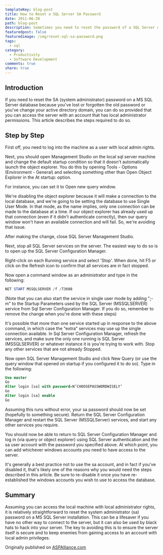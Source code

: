```yaml
---
templateKey: blog-post
title: How to Reset a SQL Server SA Password
date: 2011-06-28
path: blog-post
description: Sometimes you need to reset the password of a SQL Server database installation. This article shows you how.
featuredpost: false
featuredimage: /img/reset-sql-sa-password.png
tags:
  - sql
category:
  - Productivity
  - Software Development
comments: true
share: true
---
```


## Introduction

If you need to reset the SA (system administrator) password on a MS SQL Server database because you've lost or forgotten the old password or you've change your active directory domain, you can do so provided that you can access the server with an account that has local administrator permissions.  This article describes the steps required to do so.

## Step by Step

First off, you need to log into the machine as a user with local admin rights.

Next, you should open Management Studio on the local sql server machine and change the default startup condition so that it doesn't automatically launch the object explorer.  You do this by opening Tools - Options (Environment - General) and selecting something other than Open Object Explorer in the At startup: option.

For instance, you can set it to Open new query window.

We're disabling the object explorer because it will make a connection to the local database, and we're going to be setting the database to use Single User Mode.  In that mode, as the name implies, only one connection can be made to the database at a time.  If our object explorer has already used up that connection (even if it didn't authenticate correctly), then our query window won't have an available connection and will fail.  So, we're avoiding that issue.

After making the change, close SQL Server Management Studio.

Next, stop all SQL Server services on the server.  The easiest way to do so is to open up the SQL Server Configuration Manager.

Right-click on each Running service and select 'Stop'.  When done, hit F5 or click on the Refresh icon to confirm that all services are in fact stopped.

Now open a command window as an administrator and type in the following:

```powershell
NET START MSSQLSERVER /f /T3608
```

(Note that you can also start the service in single user mode by adding ";-m" to the Startup Parameters used by the SQL Server (MSSQLSERVER) service from Sql Server Configuration Manager.  If you do so, remember to remove the change when you're done with these steps)

It's possible that more than one service started up in response to the above command, in which case the "extra" services may use up the single connection available.  In Sql Server Configuration Manager, refresh the services, and make sure the only one running is SQL Server (MSSQLSERVER) or whatever instance it is you're trying to work with.  Stop any other services that are not already Stopped.

Now open SQL Server Management Studio and click New Query (or use the query window that opened on startup if you configured it to do so).  Type in the following:

```sql
Use master
Go
Alter login [sa] with password=N’CHOOSEPASSWORDWISELY’
Go
Alter login [sa] enable
Go
```

Assuming this runs without error, your sa password should now be set (hopefully to something secure).  Return the SQL Server Configuration Manager and restart the SQL Server (MSSQLServer) services, and start any other services you require.

You should now be able to return to SQL Server Configuration Manager and log in (via query or object explorer) using SQL Server authentication and the sa user account with the password you specified above.  At which point, you can add whichever windows accounts you need to have access to the server.

It's generally a best practice not to use the sa account, and in fact if you've disabled it, that's likely one of the reasons why you would need the steps described in this article.  Be sure to re-disable it once you have re-established the windows accounts you wish to use to access the database.

## Summary

Assuming you can access the local machine with local administrator rights, it is relatively straightforward to reset the system administrator (sa) password on a MS SQL Server installation.  This can be a lifesaver if you have no other way to connect to the server, but it can also be used by black hats to hack into your server.  The key to avoiding this is to ensure the server itself is secure and to keep enemies from gaining access to an account with local admin privileges.

Originally published on [ASPAlliance.com](http://aspalliance.com/2066_How_to_Reset_a_SQL_Server_sa_Password)

